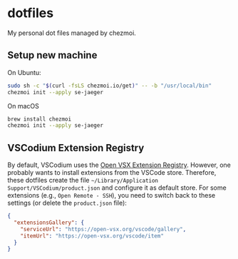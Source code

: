 # dotfiles

My personal dot files managed by chezmoi.

## Setup new machine

On Ubuntu:

```bash
sudo sh -c "$(curl -fsLS chezmoi.io/get)" -- -b "/usr/local/bin"
chezmoi init --apply se-jaeger
```

On macOS

```bash
brew install chezmoi
chezmoi init --apply se-jaeger
```

## VSCodium Extension Registry

By default, VSCodium uses the [Open VSX Extension Registry](https://open-vsx.org/). However, one probably wants to install extensions from the VSCode store. Therefore, these dotfiles create the file `~/Library/Application Support/VSCodium/product.json` and configure it as default store. For some extensions (e.g., `Open Remote - SSH`), you need to switch back to these settings (or delete the `product.json` file):

```json
{
  "extensionsGallery": {
    "serviceUrl": "https://open-vsx.org/vscode/gallery",
    "itemUrl": "https://open-vsx.org/vscode/item"
  }
}
```
